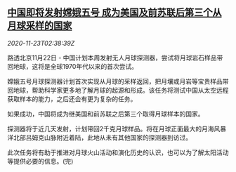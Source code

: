 <!--1606100087000-->
[中国即将发射嫦娥五号 成为美国及前苏联后第三个从月球采样的国家](https://cn.reuters.com/article/china-change-project-1123-idCNKBS28304X)
------

<div><i>2020-11-23T02:38:39Z</i></div><p>路透北京11月22日 - 中国计划本周发射无人月球探测器，尝试将月球岩石样品带回地球，这将是全球1970年代以来的首次尝试。</p><p>嫦娥五号月球探测器计划首次实现从月球的采样返回，把月壤或月岩等宝贵样品带回地球，帮助科学家更多地了解月球的起源和形成。该任务将测试中国从太空远程获取样本的能力，之后还会有更为复杂的任务。</p><p>如果成功，中国将成为继美国和前苏联之后第三个取得月球样本的国家。</p><p>探测器将于近几天发射，计划带回2千克月球样品。将在月球正面最大的月海风暴洋北部吕姆克山脉附近着陆，此地从未有其他国家的探测器到访过。</p><p>此次任务将有助于推进对月球火山活动和演化历史的认识，也可以为了解太阳活动等提供必要的信息。(完)</p>
